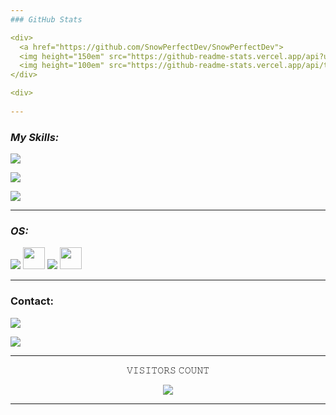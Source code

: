 ```yaml
---
### GitHub Stats

<div>
  <a href="https://github.com/SnowPerfectDev/SnowPerfectDev">
  <img height="150em" src="https://github-readme-stats.vercel.app/api?username=SnowPerfectDev&show_icons=true&theme=chartreuse-dark&include_all_commits=true&count_private=true"/>
  <img height="100em" src="https://github-readme-stats.vercel.app/api/top-langs/?username=SnowPerfectDev&layout=compact&langs_count=7&theme=chartreuse-dark"/>
</div>

<div>
  
---
```

  
###  *My Skills:*

<a href="#"><img src="https://img.shields.io/badge/Python-Basic-100000?style=for-the-badge&logo=Python&logoColor=6abe82&labelColor=212121&color=6abe82"/></a>

<a href="#"><img src="https://img.shields.io/badge/SHELL Script-Advanced-100000?style=for-the-badge&logo=GNU bash&logoColor=6abe82&labelColor=212121&color=6abe82"/></a>

<a href="#"><img src="https://img.shields.io/badge/HTML-Basic of the Basic-100000?style=for-the-badge&logo=HTML5&logoColor=6abe82&labelColor=212121&color=6abe82"/></a>

---

### *OS:*

<a href="#"><img src="https://img.shields.io/badge/Kali%20Linux-2022.3-100000?style=for-the-badge&logo=Linux&logoColor=6abe82&labelColor=212121&color=6abe82"/></a>
  <a href="#"><img width="35px" src="https://img.icons8.com/plasticine/452/kali-linux.png"></a>
  <a href="#"><img src="https://img.shields.io/badge/Ubuntu-22.04-100000?style=for-the-badge&logo=Linux&logoColor=6abe82&labelColor=212121&color=6abe82"/></a>
  <a href="#"><img width="35px" src="https://img.icons8.com/color/362/debian.png"></a>
</div>

---

<div>

### Contact:
<a href="https://t.me/MercenarioOFC" target="_blank"><img src="https://img.shields.io/badge/Telegram-2CA5E0?style=for-the-badge&logo=telegram&logoColor=white" target="_blank"></a>

<a href="http://wa.me/55" target="_blank"><img src="https://img.shields.io/badge/WhatsApp-25D366?style=for-the-badge&logo=whatsapp&logoColor=white" target="_blank"></a> 

</div>

---

<p align="center"> 
𝚅𝙸𝚂𝙸𝚃𝙾𝚁𝚂 𝙲𝙾𝚄𝙽𝚃
</p>
<p align="center">
<img src="https://profile-counter.glitch.me/SnowPerfectDev/count.svg" />
</p>

---
